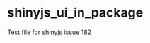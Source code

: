 # shinyjs_ui_in_package
Test file for [shinyjs issue 182](https://github.com/daattali/shinyjs/issues/182)
